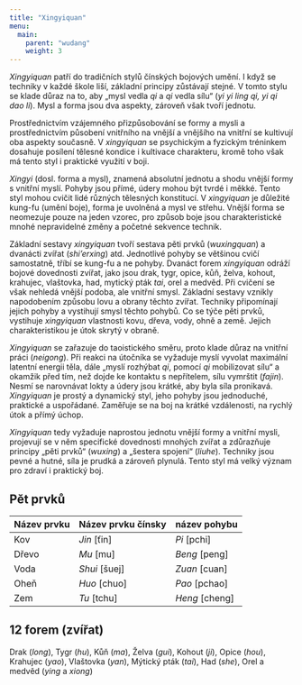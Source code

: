 ```yaml
---
title: "Xingyiquan"
menu:
  main:
    parent: "wudang"
    weight: 3
---
```

*Xingyiquan* patří do tradičních stylů čínských bojových umění. I když se techniky v každé škole liší, základní principy zůstávají stejné. V tomto stylu se klade důraz na to, aby „mysl vedla *qi* a *qi* vedla sílu“ (*yi yi ling qi, yi qi dao li*). Mysl a forma jsou dva aspekty, zároveň však tvoří jednotu.

Prostřednictvím vzájemného přizpůsobování se formy a mysli a prostřednictvím působení vnitřního na vnější a vnějšího na vnitřní se kultivují oba aspekty současně. V *xingyiquan* se psychickým a fyzickým tréninkem dosahuje posílení tělesné kondice i kultivace charakteru, kromě toho však má tento styl i praktické využití v boji.

*Xingyi* (dosl. forma a mysl), znamená absolutní jednotu a shodu vnější formy s vnitřní myslí. Pohyby jsou přímé, údery mohou být tvrdé i měkké. Tento styl mohou cvičit lidé různých tělesných konstitucí. V *xingyiquan* je důležité kung-fu (umění boje), forma je uvolněná a mysl ve střehu. Vnější forma se neomezuje pouze na jeden vzorec, pro způsob boje jsou charakteristické mnohé nepravidelné změny a početné sekvence technik.

Základní sestavy *xingyiquan* tvoří sestava pěti prvků (*wuxingquan*) a dvanácti zvířat (*shi’erxing*) atd. Jednotlivé pohyby se většinou cvičí samostatně, tříbí se kung-fu a ne pohyby. Dvanáct forem *xingyiquan* odráží bojové dovednosti zvířat, jako jsou drak, tygr, opice, kůň, želva, kohout, krahujec, vlaštovka, had, mytický pták *tai*, orel a medvěd. Při cvičení se však nehledá vnější podoba, ale vnitřní smysl. Základní sestavy vznikly napodobením způsobu lovu a obrany těchto zvířat. Techniky připomínají jejich pohyby a vystihují smysl těchto pohybů. Co se týče pěti prvků, vystihuje *xingyiquan* vlastnosti kovu, dřeva, vody, ohně a země. Jejich charakteristikou je útok skrytý v obraně.

*Xingyiquan* se zařazuje do taoistického směru, proto klade důraz na vnitřní práci (*neigong*). Při reakci na útočníka se vyžaduje myslí vyvolat maximální latentní energii těla, dále „myslí rozhýbat *qi*, pomocí *qi* mobilizovat sílu“ a okamžik před tím, než dojde ke kontaktu s nepřítelem, sílu vymrštit (*fajin*). Nesmí se narovnávat lokty a údery jsou krátké, aby byla síla pronikavá. *Xingyiquan* je prostý a dynamický styl, jeho pohyby jsou jednoduché, praktické a uspořádané. Zaměřuje se na boj na krátké vzdálenosti, na rychlý útok a přímý úchop.

*Xingyiquan* tedy vyžaduje naprostou jednotu vnější formy a vnitřní mysli, projevují se v něm specifické dovednosti mnohých zvířat a zdůrazňuje principy „pěti prvků“ (*wuxing*) a „šestera spojení“ (*liuhe*). Techniky jsou pevné a hutné, síla je prudká a zároveň plynulá. Tento styl má velký význam pro zdraví i praktický boj.

## Pět prvků
| Název prvku | Název prvku čínsky | název pohybu   |
|-------------|--------------------|----------------|
| Kov         | *Jin* [ťin]        | *Pi* [pchi]    |
| Dřevo       | *Mu* [mu]          | *Beng* [peng]  |
| Voda        | *Shui* [šuej]      | *Zuan* [cuan]  |
| Oheň        | *Huo* [chuo]       | *Pao* [pchao]  |
| Zem         | *Tu* [tchu]        | *Heng* [cheng] |

## 12 forem (zvířat)
Drak (*long*), Tygr (*hu*), Kůň (*ma*), Želva (*gui*), Kohout (*ji*), Opice (*hou*), Krahujec (*yao*), Vlaštovka (*yan*), Mýtický pták (*tai*), Had (*she*), Orel a medvěd (*ying* a *xiong*)
